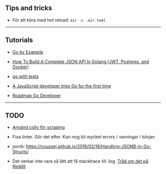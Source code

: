 ## Tips and tricks
* För att köra med hot reload: ` air -c .air.toml `

---
## Tutorials
* [Go by Example](https://gobyexample.com/)

* [How To Build A Complete JSON API In Golang (JWT, Postgres, and Docker)](https://www.youtube.com/watch?v=pwZuNmAzaH8)

* [go with tests](https://quii.gitbook.io/learn-go-with-tests)

* [A JavaScript developer tries Go for the first time](https://gebna.gg/blog/javascript-developer-tries-golang/)

* [Roadmap Go Developer](https://roadmap.sh/golang)
 
---
## TODO
* [Använd colly för scraping](https://github.com/gocolly/colly)

* Fixa linter. Gör det efter. Kan nog bli mycket errors / varningar i början
 
* jsonb: https://coussej.github.io/2016/02/16/Handling-JSONB-in-Go-Structs/

* Det verkar inte vara så lätt att få stacktrace till .log. [Tråd om det på Reddit](https://www.reddit.com/r/golang/comments/1acx63i/how_do_you_get_stack_traces_for_errors/)